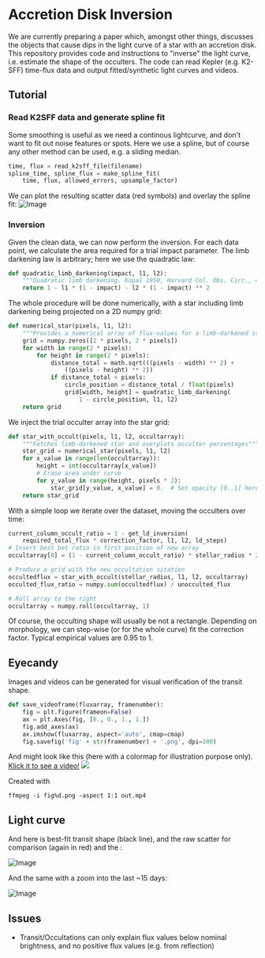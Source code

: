 # Accretion Disk Inversion
We are currently preparing a paper which, amongst other things, discusses the objects that cause dips in the light curve of a star with an accretion disk. This repository provides code and instructions to "inverse" the light curve, i.e. estimate the shape of the occulters. The code can read Kepler (e.g. K2-SFF) time-flux data and output fitted/synthetic light curves and videos.

## Tutorial
### Read K2SFF data and generate spline fit
Some smoothing is useful as we need a continous lightcurve, and don't want to fit out noise features or spots. Here we use a spline, but of course any other method can be used, e.g. a sliding median.
```python
time, flux = read_k2sff_file(filename)
spline_time, spline_flux = make_spline_fit(
    time, flux, allowed_errors, upsample_factor)
```
We can plot the resulting scatter data (red symbols) and overlay the spline fit:
![Image](http://www.jaekle.info/c2.png)

### Inversion
Given the clean data, we can now perform the inversion. For each data point, we calculate the area required for a trial impact parameter. The limb darkening law is arbitrary; here we use the quadratic law:
```python
def quadratic_limb_darkening(impact, l1, l2):
    """Quadratic limb darkening. Kopal 1950, Harvard Col. Obs. Circ., 454, 1"""
    return 1 - l1 * (1 - impact) - l2 * (1 - impact) ** 2
```
The whole procedure will be done numerically, with a star including limb darkening being projected on a 2D numpy grid:
```python
def numerical_star(pixels, l1, l2):
    """Provides a numerical array of flux-values for a limb-darkened star"""
    grid = numpy.zeros([2 * pixels, 2 * pixels])
    for width in range(2 * pixels):
        for height in range(2 * pixels):
            distance_total = math.sqrt(((pixels - width) ** 2) +
                ((pixels - height) ** 2))
            if distance_total < pixels:
                circle_position = distance_total / float(pixels)
                grid[width, height] = quadratic_limb_darkening(
                    1 - circle_position, l1, l2)
    return grid
```

We inject the trial occulter array into the star grid:
```python
def star_with_occult(pixels, l1, l2, occultarray):
    """Fetches limb-darkened star and overplots occulter percentages"""
    star_grid = numerical_star(pixels, l1, l2)
    for x_value in range(len(occultarray)):
        height = int(occultarray[x_value])
        # Erase area under curve
        for y_value in range(height, pixels * 2):
            star_grid[y_value, x_value] = 0.  # Set opacity [0..1] here
    return star_grid
```
With a simple loop we iterate over the dataset, moving the occulters over time:
```python
current_column_occult_ratio = 1 - get_ld_inversion(
    required_total_flux * correction_factor, l1, l2, ld_steps)
# Insert best bet ratio in first position of new array
occultarray[0] = (1 - current_column_occult_ratio) * stellar_radius * 2

# Produce a grid with the new occultation sitation
occultedflux = star_with_occult(stellar_radius, l1, l2, occultarray)
occulted_flux_ratio = numpy.sum(occultedflux) / unocculted_flux

# Roll array to the right
occultarray = numpy.roll(occultarray, 1)
```

Of course, the occulting shape will usually be not a rectangle. Depending on morphology, we can step-wise (or for the whole curve) fit the correction factor. Typical empirical values are 0.95 to 1.


## Eyecandy
Images and videos can be generated for visual verification of the transit shape.
```python
def save_videoframe(fluxarray, framenumber):
    fig = plt.figure(frameon=False)
    ax = plt.Axes(fig, [0., 0., 1., 1.])
    fig.add_axes(ax)
    ax.imshow(fluxarray, aspect='auto', cmap=cmap)
    fig.savefig('fig' + str(framenumber) + '.png', dpi=100)
```
And might look like this (here with a colormap for illustration purpose only). [Klick it to see a video!](https://youtu.be/6aC-9ps_fqU)
[![](http://www.jaekle.info/c4.png)](https://youtu.be/6aC-9ps_fqU)

Created with
```
ffmpeg -i fig%d.png -aspect 1:1 out.mp4
```

## Light curve
And here is best-fit transit shape (black line), and the raw scatter for comparison (again in red) and the :

![Image](http://www.jaekle.info/c1.png "Img1")

And the same with a zoom into the last ~15 days:

![Image](http://www.jaekle.info/c3.png "Img1")

## Issues
* Transit/Occultations can only explain flux values below nominal brightness, and no positive flux values (e.g. from reflection)
